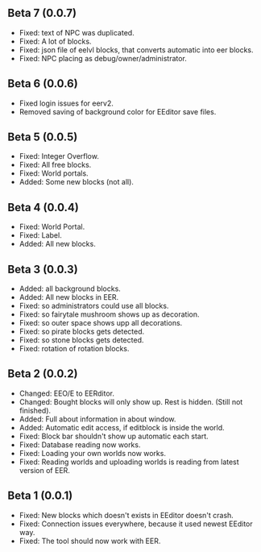 ## Beta 7 (0.0.7)
* Fixed: text of NPC was duplicated.
* Fixed: A lot of blocks.  
* Fixed: json file of eelvl blocks, that converts automatic into eer blocks.
* Fixed: NPC placing as debug/owner/administrator.    


## Beta 6 (0.0.6)
* Fixed login issues for eerv2.  
* Removed saving of background color for EEditor save files.  

## Beta 5 (0.0.5)  
* Fixed: Integer Overflow.  
* Fixed: All free blocks.  
* Fixed: World portals.  
* Added: Some new blocks (not all).

## Beta 4 (0.0.4)
* Fixed: World Portal.  
* Fixed: Label.  
* Added: All new blocks.


## Beta 3 (0.0.3)  
* Added: all background blocks.  
* Added: All new blocks in EER.  
* Fixed: so administrators could use all blocks.  
* Fixed: so fairytale mushroom shows up as decoration.  
* Fixed: so outer space shows upp all decorations.  
* Fixed: so pirate blocks gets detected.  
* Fixed: so stone blocks gets detected.  
* Fixed: rotation of rotation blocks.   
    
## Beta 2 (0.0.2)  
* Changed: EEO/E to EERditor.  
* Changed: Bought blocks will only show up. Rest is hidden. (Still not finished).  
* Added: Full about information in about window. 
* Added: Automatic edit access, if editblock is inside the world.  
* Fixed: Block bar shouldn't show up automatic each start.   
* Fixed: Database reading now works.  
* Fixed: Loading your own worlds now works.  
* Fixed: Reading worlds and uploading worlds is reading from latest version of EER.  

## Beta 1 (0.0.1)
* Fixed: New blocks which doesn't exists in EEditor doesn't crash.  
* Fixed: Connection issues everywhere, because it used newest EEditor way.  
* Fixed: The tool should now work with EER.  
